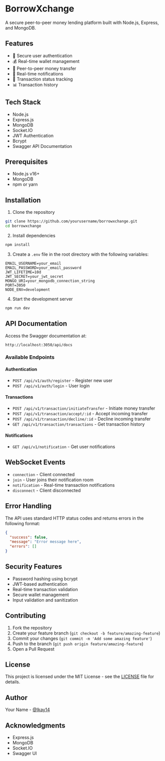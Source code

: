 # BorrowXchange

A secure peer-to-peer money lending platform built with Node.js, Express, and MongoDB.

## Features

- 🔐 Secure user authentication
- 💰 Real-time wallet management
- 💸 Peer-to-peer money transfer
- 📩 Real-time notifications
- 🔄 Transaction status tracking
- 📊 Transaction history

## Tech Stack

- Node.js
- Express.js
- MongoDB
- Socket.IO
- JWT Authentication
- Bcrypt
- Swagger API Documentation

## Prerequisites

- Node.js v16+
- MongoDB
- npm or yarn

## Installation

1. Clone the repository
```bash
git clone https://github.com/yourusername/borrowxchange.git
cd borrowxchange
```

2. Install dependencies
```bash
npm install
```

3. Create a `.env` file in the root directory with the following variables:
```env
EMAIL_USERNAME=your_email
EMAIL_PASSWORD=your_email_password
JWT_LIFETIME=10d
JWT_SECRET=your_jwt_secret
MONGO_URI=your_mongodb_connection_string
PORT=3050
NODE_ENV=development
```

4. Start the development server
```bash
npm run dev
```

## API Documentation

Access the Swagger documentation at:
```
http://localhost:3050/api/docs
```

### Available Endpoints

#### Authentication
- `POST /api/v1/auth/register` - Register new user
- `POST /api/v1/auth/login` - User login

#### Transactions
- `POST /api/v1/transaction/initiateTransfer` - Initiate money transfer
- `POST /api/v1/transaction/accept/:id` - Accept incoming transfer
- `POST /api/v1/transaction/decline/:id` - Decline incoming transfer
- `GET /api/v1/transaction/transactions` - Get transaction history

#### Notifications
- `GET /api/v1/notification` - Get user notifications


## WebSocket Events

- `connection` - Client connected
- `join` - User joins their notification room
- `notification` - Real-time transaction notifications
- `disconnect` - Client disconnected

## Error Handling

The API uses standard HTTP status codes and returns errors in the following format:
```json
{
  "success": false,
  "message": "Error message here",
  "errors": []
}
```

## Security Features

- Password hashing using bcrypt
- JWT-based authentication
- Real-time transaction validation
- Secure wallet management
- Input validation and sanitization

## Contributing

1. Fork the repository
2. Create your feature branch (`git checkout -b feature/amazing-feature`)
3. Commit your changes (`git commit -m 'Add some amazing feature'`)
4. Push to the branch (`git push origin feature/amazing-feature`)
5. Open a Pull Request

## License

This project is licensed under the MIT License - see the [LICENSE](LICENSE) file for details.

## Author

Your Name - [@Ikay14](https://github.com/Ikay14)

## Acknowledgments

- Express.js
- MongoDB
- Socket.IO
- Swagger UI